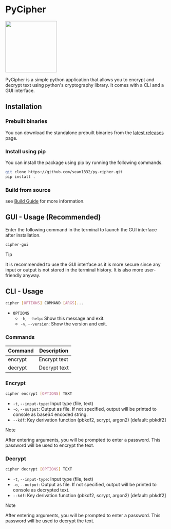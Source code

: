 # PyCipher
<img src="https://github.com/sean1832/py-cipher/blob/main/cipher/assets/icon.png" width="160">

PyCipher is a simple python application that allows you to encrypt and decrypt text using python's cryptography library.
It comes with a CLI and a GUI interface.

## Installation

### Prebuilt binaries
You can download the standalone prebuilt binaries from the [latest releases](https://github.com/sean1832/py-cipher/releases/latest) page.

### Install using pip
You can install the package using pip by running the following commands.
```bash
git clone https://github.com/sean1832/py-cipher.git
pip install .
```

### Build from source
see [Build Guide](https://github.com/sean1832/py-cipher/docs/Build.md) for more information.

## GUI - Usage (Recommended)
Enter the following command in the terminal to launch the GUI interface after installation.
```bash
cipher-gui
```

> [!TIP]
> It is recommended to use the GUI interface as it is more secure since any input or output is not stored in the terminal history.
> It is also more user-friendly anyway.

## CLI - Usage
```bash
cipher [OPTIONS] COMMAND [ARGS]...
```
- `OPTIONS`
  - `-h`, `--help`: Show this message and exit.
  - `-v`, `--version`: Show the version and exit.
  

### Commands
| Command | Description  |
| ------- | ------------ |
| encrypt | Encrypt text |
| decrypt | Decrypt text |

### Encrypt
```bash
cipher encrypt [OPTIONS] TEXT
```
- `-t`, `--input-type`: Input type (file, text)
- `-o`, `--output`: Output as file. If not specified, output will be printed to console as base64 encoded string.
- `--kdf`: Key derivation function (pbkdf2, scrypt, argon2) [default: pbkdf2]

> [!NOTE]
> After entering arguments, you will be prompted to enter a password. This password will be used to encrypt the text.


### Decrypt
```bash
cipher decrypt [OPTIONS] TEXT
```
- `-t`, `--input-type`: Input type (file, text)
- `-o`, `--output`: Output as file. If not specified, output will be printed to console as decrypted text.
- `--kdf`: Key derivation function (pbkdf2, scrypt, argon2) [default: pbkdf2]

> [!NOTE]
> After entering arguments, you will be prompted to enter a password. This password will be used to decrypt the text.

